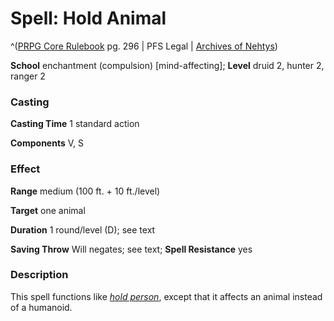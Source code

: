 # Spell: Hold Animal

^([PRPG Core Rulebook][ss-hold-animal] pg. 296 | PFS Legal | [Archives of Nehtys][sn-hold-animal])

**School** enchantment (compulsion) [mind-affecting]; **Level** druid 2, hunter 2, ranger 2

### Casting

**Casting Time** 1 standard action  

**Components** V, S

### Effect

**Range** medium (100 ft. + 10 ft./level)  

**Target** one animal  

**Duration** 1 round/level (D); see text  

**Saving Throw** Will negates; see text; **Spell Resistance** yes

### Description

This spell functions like _[hold person]_, except that it affects an animal instead of a humanoid.

[ss-hold-animal]: http://paizo.com/pathfinderRPG/v57
[sn-hold-animal]: http://www.archivesofnethys.com/SpellDisplay.aspx?ItemName=Hold%20Animal
[hold person]: http://www.archivesofnethys.com/SpellDisplay.aspx?ItemName=hold%20person